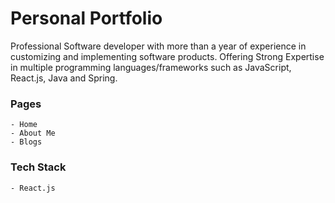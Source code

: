 # Personal Portfolio

Professional Software developer with more than a year of experience in customizing and implementing
software products. Offering Strong Expertise in multiple programming languages/frameworks such as
JavaScript, React.js, Java and Spring.

### Pages
    - Home
    - About Me
    - Blogs

### Tech Stack
    - React.js